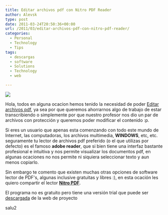 ```yaml
---
title: Editar archivos pdf con Nitro PDF Reader
author: Alevsk
type: post
date: 2011-03-24T20:50:36+00:00
url: /2011/03/editar-archivos-pdf-con-nitro-pdf-reader/
categories:
  - Personal
  - Technology
  - Tips
tags:
  - descargas
  - software
  - Solutions
  - Technology
  - web

---
```

[![](/images/nitro-pdf-pro.jpg)](http://www.alevsk.com/2011/03/editar-archivos-pdf-con-nitro-pdf-reader/nitro-pdf-pro/)

Hola, todos en alguna ocacion hemos tenido la necesidad de poder [Editar archivos pdf](http://programasgratis.com.mx/nitro-pdf-reader-crear-editar-archivos-pdf), ya sea por que queremos ahorrarnos algo de trabajo de estar transcribiendo o simplemente por que nuestro profesor nos dio un par de archivos con protección y queremos poder modificar el contenido :p.

Si eres un usuario que apenas esta comenzando con todo este mundo de Internet, las computadoras, los archivos multimedia, **WINDOWS**, etc, etc. seguramente tu lector de archivos pdf preferido (o el que utilizas por defecto) es el famoso **adobe reader**, que si bien tiene una interfaz bastante profesional e intuitiva y nos permite visualizar los documentos pdf, en algunas ocaciones no nos permite ni siquiera seleccionar texto y aun menos copiarlo.

Sin embargo te comento que existen muchas otras opciones de software lector de PDF's, algunas inclusive gratuitas y libres :), en esta ocación les quiero compartir el lector **[Nitro PDF][1]**.

El programa no es gratuito pero tiene una versión trial que puede ser [descargada][2] de la web de proyecto

salu2

 [1]: http://www.nitropdf.com/
 [2]: http://www.nitropdf.com/professional/trial.asp